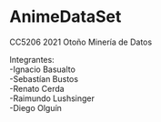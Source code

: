 # AnimeDataSet
CC5206 2021 Otoño
Minería de Datos

Integrantes:<br/>
-Ignacio Basualto<br/>
-Sebastían Bustos<br/>
-Renato Cerda<br/>
-Raimundo Lushsinger<br/>
-Diego Olguín<br/>






